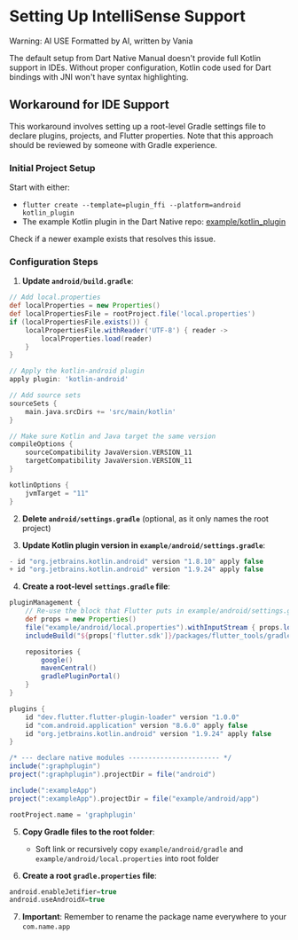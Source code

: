 # Setting Up IntelliSense Support

Warning: AI USE Formatted by AI, written by Vania

The default setup from Dart Native Manual doesn't provide full Kotlin support in
IDEs. Without proper configuration, Kotlin code used for Dart bindings with JNI
won't have syntax highlighting.

## Workaround for IDE Support

This workaround involves setting up a root-level Gradle settings file to declare
plugins, projects, and Flutter properties. Note that this approach should be
reviewed by someone with Gradle experience.

### Initial Project Setup

Start with either:
- `flutter create --template=plugin_ffi --platform=android kotlin_plugin`
- The example Kotlin plugin in the Dart Native
  repo: [example/kotlin_plugin](https://github.com/dart-lang/native/tree/79df0dcfb27265f669229530f9d2fbaa712fd735/pkgs/jnigen/example/kotlin_plugin)

Check if a newer example exists that resolves this issue.

### Configuration Steps

1. **Update `android/build.gradle`**:
```groovy
// Add local.properties
def localProperties = new Properties()
def localPropertiesFile = rootProject.file('local.properties')
if (localPropertiesFile.exists()) {
    localPropertiesFile.withReader('UTF-8') { reader ->
        localProperties.load(reader)
    }
}

// Apply the kotlin-android plugin
apply plugin: 'kotlin-android'

// Add source sets
sourceSets {
    main.java.srcDirs += 'src/main/kotlin'
}

// Make sure Kotlin and Java target the same version
compileOptions {
    sourceCompatibility JavaVersion.VERSION_11
    targetCompatibility JavaVersion.VERSION_11
}

kotlinOptions {
    jvmTarget = "11"
}
```

2. **Delete `android/settings.gradle`** (optional, as it only names the root
   project)

3. **Update Kotlin plugin version in `example/android/settings.gradle`**:
```groovy
- id "org.jetbrains.kotlin.android" version "1.8.10" apply false
+ id "org.jetbrains.kotlin.android" version "1.9.24" apply false
```

4. **Create a root-level `settings.gradle` file**:
```groovy
pluginManagement {
    // Re-use the block that Flutter puts in example/android/settings.gradle
    def props = new Properties()
    file("example/android/local.properties").withInputStream { props.load(it) }
    includeBuild("${props['flutter.sdk']}/packages/flutter_tools/gradle")

    repositories {
        google()
        mavenCentral()
        gradlePluginPortal()
    }
}

plugins {
    id "dev.flutter.flutter-plugin-loader" version "1.0.0"
    id "com.android.application" version "8.6.0" apply false
    id "org.jetbrains.kotlin.android" version "1.9.24" apply false
}

/* --- declare native modules ----------------------- */
include(":graphplugin")
project(":graphplugin").projectDir = file("android")

include(":exampleApp")
project(":exampleApp").projectDir = file("example/android/app")

rootProject.name = 'graphplugin'
```

5. **Copy Gradle files to the root folder**:
   - Soft link or recursively copy `example/android/gradle`
     and `example/android/local.properties` into root folder

6. **Create a root `gradle.properties` file**:
```groovy
android.enableJetifier=true
android.useAndroidX=true
```

7. **Important**: Remember to rename the package name everywhere to
   your `com.name.app`


